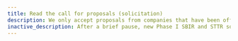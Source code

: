 ```yaml
---
title: Read the call for proposals (solicitation)
description: We only accept proposals from companies that have been officially invited to submit (via the Project Pitch process). You can check out our current [{{ site.data.solicitations['SBIR'].title }}]({{ site.data.solicitations['SBIR'].url }}){:target="_blank"} or [{{ site.data.solicitations['STTR'].title }}]({{ site.data.solicitations['STTR'].url }}){:target="_blank"} to get a sense of NSF’s objectives.
inactive_description: After a brief pause, new Phase I SBIR and STTR solicitations are expected in the weeks following the Dec. 3 closing date. You can check out our last [{{ site.data.solicitations['SBIR'].title }}]({{ site.data.solicitations['SBIR'].url }}){:target="_blank"} or [{{ site.data.solicitations['STTR'].title }}]({{ site.data.solicitations['STTR'].url }}){:target="_blank"} to get a sense of NSF's objectives.
---
```

